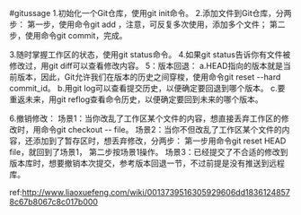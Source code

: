 #gitussage
1.初始化一个Git仓库，使用git init命令。
2.添加文件到Git仓库，分两步：
  第一步，使用命令git add <file>，注意，可反复多次使用，添加多个文件；
  第二步，使用命令git commit，完成。
  
3.随时掌握工作区的状态，使用git status命令。
4.如果git status告诉你有文件被修改过，用git diff可以查看修改内容。
5：版本回退：
  a.HEAD指向的版本就是当前版本，因此，Git允许我们在版本的历史之间穿梭，使用命令git reset --hard commit_id。
  b.用git log可以查看提交历史，以便确定要回退到哪个版本。
  c.要重返未来，用git reflog查看命令历史，以便确定要回到未来的哪个版本。

6.撤销修改：
  场景1：当你改乱了工作区某个文件的内容，想直接丢弃工作区的修改时，用命令git checkout -- file。 
  场景2：当你不但改乱了工作区某个文件的内容，还添加到了暂存区时，想丢弃修改，分两步：
        第一步用命令git reset HEAD file，就回到了场景1，
        第二步按场景1操作。
  场景3：已经提交了不合适的修改到版本库时，想要撤销本次提交，参考版本回退一节，不过前提是没有推送到远程库。
  
  ref:http://www.liaoxuefeng.com/wiki/0013739516305929606dd18361248578c67b8067c8c017b000
